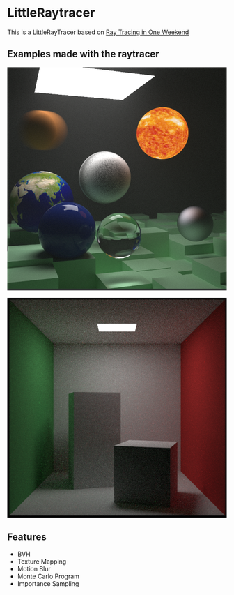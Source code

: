 # LittleRaytracer

This is a LittleRayTracer based on [Ray Tracing in One Weekend](https://raytracing.github.io)

## Examples made with the raytracer

![image](https://github.com/Thestar-F/LittleRaytracer/blob/main/img/image1.png)

![image](https://github.com/Thestar-F/LittleRaytracer/blob/main/img/image2.png)


## Features

- BVH
- Texture Mapping
- Motion Blur
- Monte Carlo Program
- Importance Sampling


